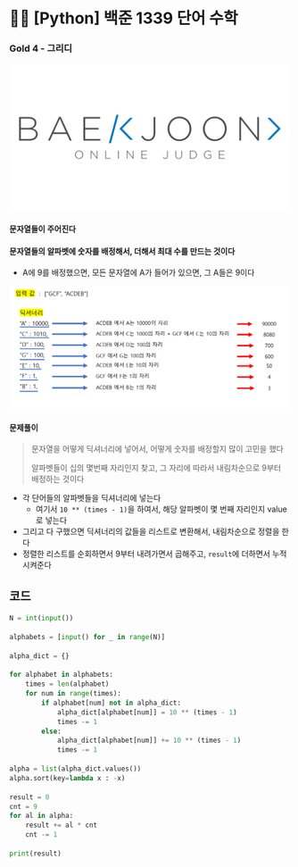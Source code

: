 # 🧑‍💻 [Python] 백준 1339 단어 수학

### Gold 4 - 그리디

![boj-og](백준_1374.assets/boj-og.png)

#### 문자열들이 주어진다

#### 문자열들의 알파벳에 숫자를 배정해서, 더해서 최대 수를 만드는 것이다

- A에 9를 배정했으면, 모든 문자열에 A가 들어가 있으면, 그 A들은 9이다

![image-20230125212241790](백준_1339.assets/image-20230125212241790.png)



#### 문제풀이

> 문자열을 어떻게 딕셔너리에 넣어서, 어떻게 숫자를 배정할지 많이 고민을 했다
>
> 알파벳들이 십의 몇번째 자리인지 찾고, 그 자리에 따라서 내림차순으로 9부터 배정하는 것이다

- 각 단어들의 알파벳들을 딕셔너리에 넣는다
  - 여기서 `10 ** (times - 1)`을 하여서, 해당 알파벳이 몇 번째 자리인지 value로 넣는다
- 그리고 다 구했으면 딕셔너리의 값들을 리스트로 변환해서, 내림차순으로 정렬을 한다
- 정렬한 리스트를 순회하면서 9부터 내려가면서 곱해주고, `result`에 더하면서 누적시켜준다



## 코드

```python
N = int(input())

alphabets = [input() for _ in range(N)]

alpha_dict = {}

for alphabet in alphabets:
    times = len(alphabet)
    for num in range(times):
        if alphabet[num] not in alpha_dict:
            alpha_dict[alphabet[num]] = 10 ** (times - 1)
            times -= 1
        else:
            alpha_dict[alphabet[num]] += 10 ** (times - 1)
            times -= 1

alpha = list(alpha_dict.values())
alpha.sort(key=lambda x : -x)

result = 0
cnt = 9
for al in alpha:
    result += al * cnt
    cnt -= 1

print(result)
```


